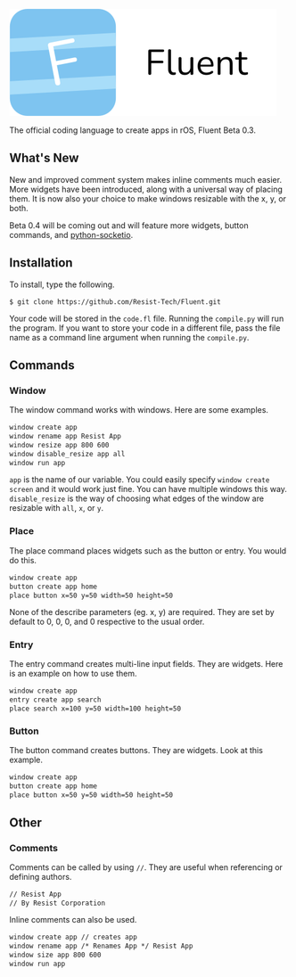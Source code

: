 ![Fluent Logo](fluent.png)

The official coding language to create apps in rOS, Fluent Beta 0.3.

## What's New
New and improved comment system makes inline comments much easier. More widgets have been introduced, along with a universal way of placing them. It is now also your choice to make windows resizable with the x, y, or both.

Beta 0.4 will be coming out and will feature more widgets, button commands, and [python-socketio](https://python-socketio.readthedocs.io/en/latest/).

## Installation
To install, type the following.
```
$ git clone https://github.com/Resist-Tech/Fluent.git
```
Your code will be stored in the `code.fl` file. Running the `compile.py` will run the program. If you want to store your code in a different file, pass the file name as a command line argument when running the `compile.py`.  

## Commands
### Window
The window command works with windows. Here are some examples.
```
window create app
window rename app Resist App
window resize app 800 600
window disable_resize app all
window run app
```
`app` is the name of our variable. You could easily specify `window create screen` and it would work just fine. You can have multiple windows this way. `disable_resize` is the way of choosing what edges of the window are resizable with `all`, `x`, or `y`.

### Place
The place command places widgets such as the button or entry. You would do this.
```
window create app
button create app home
place button x=50 y=50 width=50 height=50
```
None of the describe parameters (eg. x, y) are required. They are set by default to 0, 0, 0, and 0 respective to the usual order.

### Entry
The entry command creates multi-line input fields. They are widgets. Here is an example on how to use them.
```
window create app
entry create app search
place search x=100 y=50 width=100 height=50
```

### Button
The button command creates buttons. They are widgets. Look at this example.
```
window create app
button create app home
place button x=50 y=50 width=50 height=50
```

## Other
### Comments
Comments can be called by using `//`. They are useful when referencing or defining authors.
```
// Resist App
// By Resist Corporation
```
Inline comments can also be used. 
```
window create app // creates app
window rename app /* Renames App */ Resist App
window size app 800 600
window run app
```

